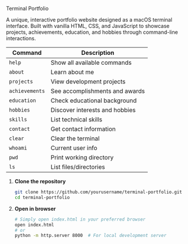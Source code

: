 Terminal Portfolio

A unique, interactive portfolio website designed as a macOS terminal interface. Built with vanilla HTML, CSS, and JavaScript to showcase projects, achievements, education, and hobbies through command-line interactions.


| Command | Description |
|---------|-------------|
| `help` | Show all available commands |
| `about` | Learn about me |
| `projects` | View development projects |
| `achievements` | See accomplishments and awards |
| `education` | Check educational background |
| `hobbies` | Discover interests and hobbies |
| `skills` | List technical skills |
| `contact` | Get contact information |
| `clear` | Clear the terminal |
| `whoami` | Current user info |
| `pwd` | Print working directory |
| `ls` | List files/directories |



1. **Clone the repository**
   ```bash
   git clone https://github.com/yourusername/terminal-portfolio.git
   cd terminal-portfolio
   ```

2. **Open in browser**
   ```bash
   # Simply open index.html in your preferred browser
   open index.html
   # or
   python -m http.server 8000  # For local development server
   ```
